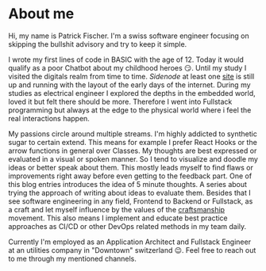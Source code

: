# About me


Hi, my name is Patrick Fischer. I'm a swiss software engineer focusing on skipping the bullshit advisory and try to keep it simple.

I wrote my first lines of code in BASIC with the age of 12. Today it would qualify as a poor Chatbot about my childhood heroes :smirk:. Until my study I visited the digitals realm from time to time. _Sidenode_ at least one [site](http://www.autoelektrik-liestal.ch/) is still up and running with the layout of the early days of the internet. During my studies as electrical engineer I explored the depths in the embedded world, loved it but felt there should be more. Therefore I went into Fullstack programming but always at the edge to the physical world where i feel the real interactions happen.

My passions circle around multiple streams. I'm highly addicted to synthetic sugar to certain extend. This means for example I prefer React Hooks or the arrow functions in general over Classes.
My thoughts are best expressed or evaluated in a visual or spoken manner. So I tend to visualize and doodle my ideas or better speak about them. This mostly leads myself to find flaws or improvements right away before even getting to the feedback part. One of this blog entries introduces the idea of 5 minute thoughts. A series about trying the approach of writing about ideas to evaluate them.
Besides that I see software engineering in any field, Frontend to Backend or Fullstack, as a craft and let myself influence by the values of the [craftsmanship](https://en.wikipedia.org/wiki/Software_craftsmanship) movement. This also means I implement and educate best practice approaches as CI/CD or other DevOps related methods in my team daily.

Currently I'm employed as an Application Architect and Fullstack Engineer at an utilities company in "Downtown" switzerland :wink:.
Feel free to reach out to me through my mentioned channels.

